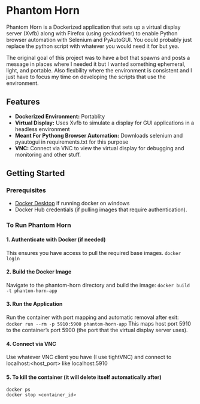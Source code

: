 # Phantom Horn

Phantom Horn is a Dockerized application that sets up a virtual display server (Xvfb) along with Firefox (using geckodriver) to enable Python browser automation with Selenium and PyAutoGUI. You could probably just replace the python script with whatever you would need it for but yea.

The original goal of this project was to have a bot that spawns and posts a message in places where I needed it but I wanted something ephemeral, light, and portable. Also flexbility where the environment is consistent and I just have to focus my time on developing the scripts that use the environment.

## Features

- **Dockerized Environment:** Portablity
- **Virtual Display:** Uses Xvfb to simulate a display for GUI applications in a headless environment
- **Meant For Pythong Browser Automation:** Downloads selenium and pyautogui in requirements.txt for this purpose
- **VNC:** Connect via VNC to view the virtual display for debugging and monitoring and other stuff.

## Getting Started

### Prerequisites

- [Docker Desktop](https://www.docker.com/products/docker-desktop) if running docker on windows
- Docker Hub credentials (if pulling images that require authentication).

### To Run Phantom Horn

#### 1. Authenticate with Docker (if needed)
This ensures you have access to pull the required base images.
`docker login`

#### 2. Build the Docker Image
Navigate to the phantom-horn directory and build the image:
`docker build -t phantom-horn-app`

#### 3. Run the Application
Run the container with port mapping and automatic removal after exit:
`docker run --rm -p 5910:5900 phantom-horn-app`
This maps host port 5910 to the container’s port 5900 (the port that the virtual display server uses).

#### 4. Connect via VNC
Use whatever VNC client you have (I use tightVNC) and connect to localhost:<host_port> like localhost:5910

#### 5. To kill the container (it will delete itself automatically after)
```
docker ps
docker stop <container_id>
```
